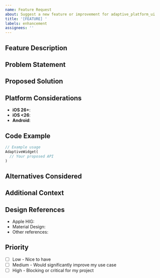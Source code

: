 ```yaml
---
name: Feature Request
about: Suggest a new feature or improvement for adaptive_platform_ui
title: '[FEATURE] '
labels: enhancement
assignees: ''
---
```


## Feature Description
<!-- A clear and concise description of the feature you'd like to see -->

## Problem Statement
<!-- What problem does this feature solve? Is your feature request related to a problem? -->

## Proposed Solution
<!-- How do you envision this feature working? -->

## Platform Considerations
<!-- How should this feature behave on different platforms? -->
- **iOS 26+**:
- **iOS <26**:
- **Android**:

## Code Example
<!-- If possible, provide a code example of how you'd like to use this feature -->
```dart
// Example usage
AdaptiveWidget(
  // Your proposed API
)
```

## Alternatives Considered
<!-- Describe any alternative solutions or features you've considered -->

## Additional Context
<!-- Add any other context, screenshots, or examples about the feature request here -->

## Design References
<!-- If applicable, provide links to design guidelines or examples from other packages -->
- Apple HIG:
- Material Design:
- Other references:

## Priority
<!-- How important is this feature to you? -->
- [ ] Low - Nice to have
- [ ] Medium - Would significantly improve my use case
- [ ] High - Blocking or critical for my project
